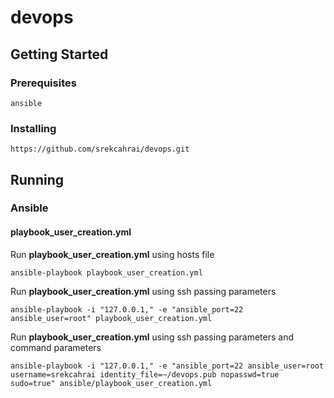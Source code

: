 # devops
## Getting Started

### Prerequisites
```
ansible
```

### Installing
```
https://github.com/srekcahrai/devops.git
```

## Running
### Ansible
#### playbook_user_creation.yml
Run **playbook_user_creation.yml** using hosts file
```
ansible-playbook playbook_user_creation.yml
```

Run **playbook_user_creation.yml** using ssh passing parameters
```
ansible-playbook -i "127.0.0.1," -e "ansible_port=22 ansible_user=root" playbook_user_creation.yml
```

Run **playbook_user_creation.yml** using ssh passing parameters and command parameters
```
ansible-playbook -i "127.0.0.1," -e "ansible_port=22 ansible_user=root username=srekcahrai identity_file=~/devops.pub nopasswd=true sudo=true" ansible/playbook_user_creation.yml
```
